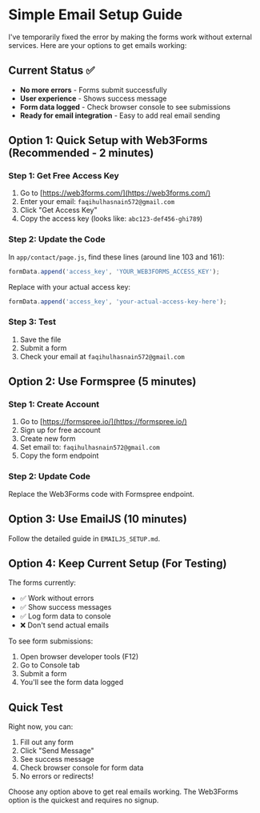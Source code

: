 # Simple Email Setup Guide

I've temporarily fixed the error by making the forms work without external services. Here are your options to get emails working:

## Current Status ✅
- **No more errors** - Forms submit successfully
- **User experience** - Shows success message
- **Form data logged** - Check browser console to see submissions
- **Ready for email integration** - Easy to add real email sending

## Option 1: Quick Setup with Web3Forms (Recommended - 2 minutes)

### Step 1: Get Free Access Key
1. Go to [https://web3forms.com/](https://web3forms.com/)
2. Enter your email: `faqihulhasnain572@gmail.com`
3. Click "Get Access Key"
4. Copy the access key (looks like: `abc123-def456-ghi789`)

### Step 2: Update the Code
In `app/contact/page.js`, find these lines (around line 103 and 161):
```javascript
formData.append('access_key', 'YOUR_WEB3FORMS_ACCESS_KEY');
```

Replace with your actual access key:
```javascript
formData.append('access_key', 'your-actual-access-key-here');
```

### Step 3: Test
1. Save the file
2. Submit a form
3. Check your email at `faqihulhasnain572@gmail.com`

## Option 2: Use Formspree (5 minutes)

### Step 1: Create Account
1. Go to [https://formspree.io/](https://formspree.io/)
2. Sign up for free account
3. Create new form
4. Set email to: `faqihulhasnain572@gmail.com`
5. Copy the form endpoint

### Step 2: Update Code
Replace the Web3Forms code with Formspree endpoint.

## Option 3: Use EmailJS (10 minutes)

Follow the detailed guide in `EMAILJS_SETUP.md`.

## Option 4: Keep Current Setup (For Testing)

The forms currently:
- ✅ Work without errors
- ✅ Show success messages
- ✅ Log form data to console
- ❌ Don't send actual emails

To see form submissions:
1. Open browser developer tools (F12)
2. Go to Console tab
3. Submit a form
4. You'll see the form data logged

## Quick Test

Right now, you can:
1. Fill out any form
2. Click "Send Message"
3. See success message
4. Check browser console for form data
5. No errors or redirects!

Choose any option above to get real emails working. The Web3Forms option is the quickest and requires no signup.
